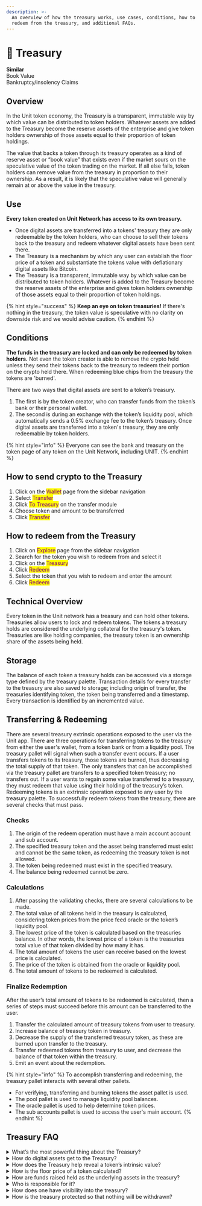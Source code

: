 ```yaml
---
description: >-
  An overview of how the treasury works, use cases, conditions, how to send and
  redeem from the treasury, and additional FAQs.
---
```


# 💎 Treasury

**Similar**\
Book Value \
Bankruptcy/insolency Claims&#x20;

## Overview

In the Unit token economy, the Treasury is a transparent, immutable way by which value can be distributed to token holders.  Whatever assets are added to the Treasury become the reserve assets of the enterprise and give token holders ownership of those assets equal to their proportion of token holdings.

The value that backs a token through its treasury operates as a kind of reserve asset or “book value” that exists even if the market sours on the speculative value of the token trading on the market. If all else fails, token holders can remove value from the treasury in proportion to their ownership.  As a result, it is likely that the speculative value will generally remain at or above the value in the treasury.

## **Use**

**Every token created on Unit Network has access to its own treasury.**

* Once digital assets are transferred into a tokens' treasury they are only redeemable by the token holders, who can choose to sell their tokens back to the treasury and redeem whatever digital assets have been sent there.
* The Treasury is a mechanism by which any user can establish the floor price of a token and substantiate the tokens value with deflationary digital assets like Bitcoin.
* The Treasury is a transparent, immutable way by which value can be distributed to token holders. Whatever is added to the Treasury become the reserve assets of the enterprise and gives token holders ownership of those assets equal to their proportion of token holdings.

{% hint style="success" %}
**Keep an eye on token treasuries!** If there's nothing in the treasury, the token value is speculative with no clarity on downside risk and we would advise caution.
{% endhint %}

## Conditions

**The funds in the treasury are locked and can only be redeemed by token holders.** Not even the token creator is able to remove the crypto held unless they send their tokens back to the treasury to redeem their portion on the crypto held there. When redeeming blue chips from the treasury the tokens are 'burned'.&#x20;

There are two ways that digital assets are sent to a token’s treasury. &#x20;

1. The first is by the token creator, who can transfer funds from the token’s bank or their personal wallet.&#x20;
2. The second is during an exchange with the token’s liquidity pool, which automatically sends a 0.5% exchange fee to the token’s treasury.  Once digital assets are transferred into a token's treasury, they are only redeemable by token holders.

{% hint style="info" %}
Everyone can see the bank and treasury on the token page of any token on the Unit Network, including UNIT.
{% endhint %}

## How to send crypto to the Treasury

1. Click on the <mark style="color:purple;">Wallet</mark> page from the sidebar navigation
2. Select <mark style="color:purple;">Transfer</mark>
3. Click <mark style="color:purple;">To Treasury</mark> on the transfer module
4. Choose token and amount to be transferred
5. Click <mark style="color:purple;">Transfer</mark>

## How to redeem from the Treasury

1. Click on <mark style="color:purple;">Explore</mark> page from the sidebar navigation
2. Search for the token you wish to redeem from and select it
3. Click on the <mark style="color:purple;">Treasury</mark>
4. Click <mark style="color:purple;">Redeem</mark>
5. Select the token that you wish to redeem and enter the amount
6. Click <mark style="color:purple;">Redeem</mark>

## **Technical Overview**

Every token in the Unit network has a treasury and can hold other tokens. Treasuries allow users to lock and redeem tokens. The tokens a treasury holds are considered the underlying collateral for the treasury's token. Treasuries are like holding companies, the treasury token is an ownership share of the assets being held.

## Storage

The balance of each token a treasury holds can be accessed via a storage type defined by the treasury palette. Transaction details for every transfer to the treasury are also saved to storage; including origin of transfer, the treasuries identifying token, the token being transferred and a timestamp. Every transaction is identified by an incremented value.

## Transferring & Redeeming

There are several treasury extrinsic operations exposed to the user via the Unit app. There are three operations for transferring tokens to the treasury from either the user's wallet, from a token bank or from a liquidity pool. The treasury pallet will signal when such a transfer event occurs. If a user transfers tokens to its treasury, those tokens are burned, thus decreasing the total supply of that token. The only transfers that can be accomplished via the treasury pallet are transfers to a specified token treasury; no transfers out. If a user wants to regain some value transferred to a treasury, they must redeem that value using their holding of the treasury’s token. Redeeming tokens is an extrinsic operation exposed to any user by the treasury palette. To successfully redeem tokens from the treasury, there are several checks that must pass.

### Checks

1. The origin of the redeem operation must have a main account account and sub account.
2. The specified treasury token and the asset being transferred must exist and cannot be the same token, as redeeming the treasury token is not allowed.&#x20;
3. The token being redeemed must exist in the specified treasury.
4. The balance being redeemed cannot be zero.

### Calculations

1. After passing the validating checks, there are several calculations to be made.
2. The total value of all tokens held in the treasury is calculated, considering token prices from the price feed oracle or the token’s liquidity pool.
3. The lowest price of the token is calculated based on the treasuries balance. In other words, the lowest price of a token is the treasuries total value of that token divided by how many it has.
4. The total amount of tokens the user can receive based on the lowest price is calculated.
5. The price of the token is obtained from the oracle or liquidity pool.
6. The total amount of tokens to be redeemed is calculated.

### Finalize Redemption

After the user’s total amount of tokens to be redeemed is calculated, then a series of steps must succeed before this amount can be transferred to the user.

1. Transfer the calculated amount of treasury tokens from user to treasury.&#x20;
2. Increase balance of treasury token in treasury.
3. Decrease the supply of the transferred treasury token, as these are burned upon transfer to the treasury.&#x20;
4. Transfer redeemed tokens from treasury to user, and decrease the balance of that token within the treasury.
5. Emit an event about the redemption.&#x20;

{% hint style="info" %}
To accomplish transferring and redeeming, the treasury pallet interacts with several other pallets.

* For verifying, transferring and burning tokens the asset pallet is used.
* The pool pallet is used to manage liquidity pool balances.
* The oracle pallet is used to help determine token prices.
* The sub accounts pallet is used to access the user's main account.
{% endhint %}

## Treasury FAQ

<details>

<summary>What’s the most powerful thing about the Treasury?</summary>

The value that backs a token through its treasury operates as a kind of reserve asset or “book value” that exists even if the market sours on the speculative value of the token trading on the market. If all else fails, token holders can remove value from the treasury in proportion to their ownership. As a result, it is likely that the speculative value will generally remain at or above the value in the treasury.

</details>

<details>

<summary>How do digital assets get to the Treasury?</summary>

There are two ways that digital assets are sent to a token’s treasury. The first is by the token creator, who can transfer funds from the token’s bank or their personal wallet. The second is during an exchange with the token’s liquidity pool, which automatically sends a 0.5% exchange fee to the token’s treasury. Once digital assets are transferred into a token's treasury, they are only redeemable by token holders.

</details>

<details>

<summary>How does the Treasury help reveal a token’s intrinsic value?</summary>

All financial assets are typically valued based on an assessment of future income paid to the holder (bonds - interest, common and preferred stocks - dividends, real estate - rent, etc.), discounted to the present. Through the treasury, we now have a mechanism to establish the floor price of a token and substantiate its value with deflationary digital assets like Bitcoin.

A formula for token valuation: Token Valuation = NPV Treasury.

</details>

<details>

<summary>How is the floor price of a token calculated?</summary>

The treasury total amount divided by the token total maximum supply represents the floor price of the Token.

</details>

<details>

<summary>How are funds raised held as the underlying assets in the treasury?</summary>

They are held in the same assets that were transferred to the treasury. In other words, if all funds are collected in BTC, the intention is not to touch the funds by trading that could put token holders at risk.

</details>

<details>

<summary>Who is responsible for it?</summary>

Will be the responsibility of the token holders and core team to ensure the protocol is open and transparent. Governed by code.

</details>

<details>

<summary>How does one have visibility into the treasury?</summary>

Everyone can see the bank and treasury on the token page of any token on the Unit Network, including UNIT.

</details>

<details>

<summary>How is the treasury protected so that nothing will be withdrawn?</summary>

It is not technically possible to withdraw more than a token holder’s proportional share of the token supply, as no single user has access to the treasury. The funds can only be accessed by token holders in exchange for their tokens.

</details>

